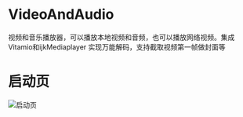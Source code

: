 # VideoAndAudio
视频和音乐播放器，可以播放本地视频和音频，也可以播放网络视频。集成Vitamio和ijkMediaplayer 实现万能解码，支持截取视频第一帧做封面等
# 启动页
![启动页](http://gitcafe.com/image.png) 
